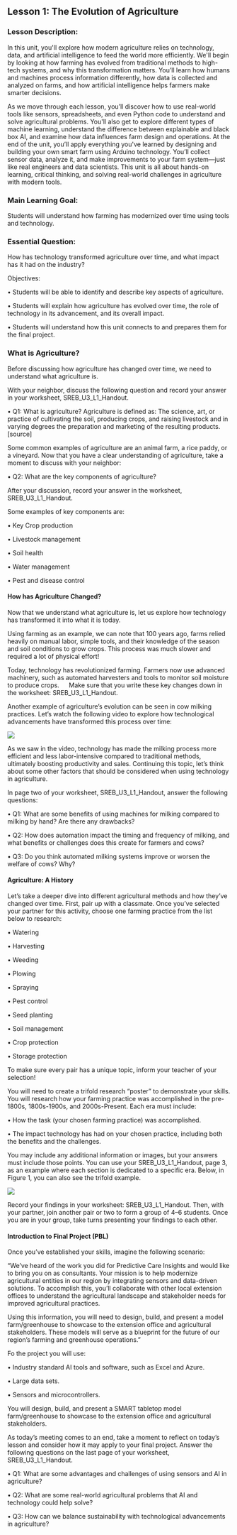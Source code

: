 ## Lesson 1: The Evolution of Agriculture

### Lesson Description:
In this unit, you'll explore how modern agriculture relies on technology, data, and artificial intelligence to feed the world more efficiently. We'll begin by looking at how farming has evolved from traditional methods to high-tech systems, and why this transformation matters. You’ll learn how humans and machines process information differently, how data is collected and analyzed on farms, and how artificial intelligence helps farmers make smarter decisions. 

As we move through each lesson, you’ll discover how to use real-world tools like sensors, spreadsheets, and even Python code to understand and solve agricultural problems. You'll also get to explore different types of machine learning, understand the difference between explainable and black box AI, and examine how data influences farm design and operations. 
At the end of the unit, you’ll apply everything you've learned by designing and building your own smart farm using Arduino technology. You’ll collect sensor data, analyze it, and make improvements to your farm system—just like real engineers and data scientists. This unit is all about hands-on learning, critical thinking, and solving real-world challenges in agriculture with modern tools.

### Main Learning Goal:

Students will understand how farming has modernized over time using tools and technology.


### Essential Question:

How has technology transformed agriculture over time, and what impact has it had on the industry?

Objectives:

• Students will be able to identify and describe key aspects of agriculture.

• Students will explain how agriculture has evolved over time, the role of technology in its advancement, and its overall impact.

• Students will understand how this unit connects to and prepares them for the final project.

### What is Agriculture?

Before discussing how agriculture has changed over time, we need to understand what agriculture is.

With your neighbor, discuss the following question and record your answer in your worksheet, SREB_U3_L1_Handout. 

•  Q1: What is agriculture? 
Agriculture is defined as: The science, art, or practice of cultivating the soil, producing crops, and raising livestock and in varying degrees the preparation and marketing of the resulting products. [source] 

Some common examples of agriculture are an animal farm, a rice paddy, or a vineyard.
Now that you have a clear understanding of agriculture, take a moment to discuss with your neighbor: 

• Q2: What are the key components of agriculture?

After your discussion, record your answer in the worksheet, SREB_U3_L1_Handout.

Some examples of key components are:

• Key Crop production 

• Livestock management 

• Soil health 

• Water management 

• Pest and disease control

#### How has Agriculture Changed?

Now that we understand what agriculture is, let us explore how technology has transformed it into what it is today. 

Using farming as an example, we can note that 100 years ago, farms relied heavily on manual labor, simple tools, and their knowledge of the season and soil conditions to grow crops. This process was much slower and required a lot of physical effort!

Today, technology has revolutionized farming. Farmers now use advanced machinery, such as automated harvesters and tools to monitor soil moisture to produce crops. 
 
Make sure that you write these key changes down in the worksheet: SREB_U3_L1_Handout.

Another example of agriculture’s evolution can be seen in cow milking practices. Let’s watch the following video to explore how technological advancements have transformed this process over time: 

![](../media/ag4.png)


As we saw in the video, technology has made the milking process more efficient and less labor-intensive compared to traditional methods, ultimately boosting productivity and sales. Continuing this topic, let’s think about some other factors that should be considered when using technology in agriculture. 

In page two of your worksheet, SREB_U3_L1_Handout, answer the following questions:

•	Q1: What are some benefits of using machines for milking compared to milking by hand? Are there any drawbacks? 

•	Q2: How does automation impact the timing and frequency of milking, and what benefits or challenges does this create for farmers and cows? 

•	Q3: Do you think automated milking systems improve or worsen the welfare of cows? Why?


#### Agriculture: A History

Let’s take a deeper dive into different agricultural methods and how they’ve changed over time. First, pair up with a classmate. Once you’ve selected your partner for this activity, choose one farming practice from the list below to research:

•	Watering 

•	Harvesting 

•	Weeding 

•	Plowing 

•	Spraying 

•	Pest control 

•	Seed planting 

•	Soil management 

•	Crop protection 

•	Storage protection

To make sure every pair has a unique topic, inform your teacher of your selection! 

You will need to create a trifold research “poster” to demonstrate your skills. You will research how your farming practice was accomplished in the pre-1800s, 1800s-1900s, and 2000s-Present. Each era must include:

• How the task (your chosen farming practice) was accomplished.

• The impact technology has had on your chosen practice, including both the benefits and the challenges.

You may include any additional information or images, but your answers must include those points. You can use your SREB_U3_L1_Handout, page 3, as an example where each section is dedicated to a specific era. Below, in Figure 1, you can also see the trifold example.

![](../media/ag5.png)


Record your findings in your worksheet:  SREB_U3_L1_Handout. Then, with your partner, join another pair or two to form a group of 4–6 students. Once you are in your group, take turns presenting your findings to each other.

#### Introduction to Final Project (PBL)

Once you’ve established your skills, imagine the following scenario:

“We’ve heard of the work you did for Predictive Care Insights and would like to bring you on as consultants. Your mission is to help modernize agricultural entities in our region by integrating sensors and data-driven solutions. To accomplish this, you’ll collaborate with other local extension offices to understand the agricultural landscape and stakeholder needs for improved agricultural practices. 

Using this information, you will need to design, build, and present a model farm/greenhouse to showcase to the extension office and agricultural stakeholders. These models will serve as a blueprint for the future of our region’s farming and greenhouse operations.” 

Fo the project you will use: 

•	Industry standard AI tools and software, such as Excel and Azure. 

•	Large data sets.

•	Sensors and microcontrollers.

You will design, build, and present a SMART tabletop model farm/greenhouse to showcase to the extension office and agricultural stakeholders.

As today’s meeting comes to an end, take a moment to reflect on today’s lesson and consider how it may apply to your final project. Answer the following questions on the last page of your worksheet, SREB_U3_L1_Handout.

•	Q1: What are some advantages and challenges of using sensors and AI in agriculture?

•	Q2: What are some real-world agricultural problems that AI and technology could help solve? 

•	Q3: How can we balance sustainability with technological advancements in agriculture?
